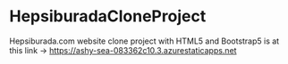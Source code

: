 # HepsiburadaCloneProject
Hepsiburada.com website clone project with HTML5 and Bootstrap5 is at this link -> https://ashy-sea-083362c10.3.azurestaticapps.net
